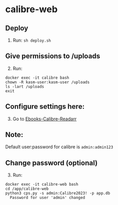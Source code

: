 # calibre-web


## Deploy
1. Run: `sh deploy.sh`

## Give permissions to /uploads
2. Run:
```
docker exec -it calibre bash
chown -R kasm-user:kasm-user /uploads
ls -lart /uploads
exit
```

## Configure settings here:
3. Go to [Ebooks-Calibre-Readarr](https://academy.pointtosource.com/containers/ebooks-calibre-readarr/)

## Note:
Default user:password for calibre is
`admin:admin123`

## Change password (optional)
3. Run:
```
docker exec -it calibre-web bash
cd /app/calibre-web
python3 cps.py -s admin:Calibre2023! -p app.db
  Password for user 'admin' changed
```
